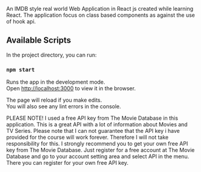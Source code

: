An IMDB style real world Web Application in React js created while learning React. The application focus on class based components as against the use of hook api.

## Available Scripts

In the project directory, you can run:

### `npm start`

Runs the app in the development mode.<br />
Open [http://localhost:3000](http://localhost:3000) to view it in the browser.

The page will reload if you make edits.<br />
You will also see any lint errors in the console.


PLEASE NOTE! I used a free API key from The Movie Database in this application. This is a great API with a lot of information about Movies and TV Series. Please note that I can not guarantee that the API key i have provided for the course will work forever. Therefore I will not take responsibility for this. I strongly recommend you to get your own free API key from The Movie Database. Just register for a free account at The Movie Database and go to your account setting area and select API in the menu. There you can register for your own free API key.